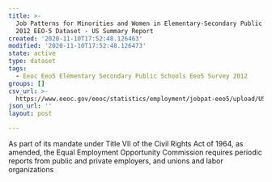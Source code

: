 ```yaml
---
title: >-
  Job Patterns for Minorities and Women in Elementary-Secondary Public Schools,
  2012 EEO-5 Dataset - US Summary Report
created: '2020-11-10T17:52:48.126463'
modified: '2020-11-10T17:52:48.126473'
state: active
type: dataset
tags:
  - Eeoc Eeo5 Elementary Secondary Public Schools Eeo5 Survey 2012
groups: []
csv_url: >-
  https://www.eeoc.gov/eeoc/statistics/employment/jobpat-eeo5/upload/US_SUMMARY_E5_2012.txt
json_url: ''
layout: post

---
```

As part of its mandate under Title VII of the Civil Rights Act of 1964, as amended, the Equal Employment Opportunity Commission requires periodic reports from public and private employers, and unions and labor organizations 
